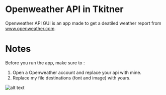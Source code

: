 # Openweather API in Tkitner

Openweather API GUI is an app made to get a deatiled weather report from www.openweather.com.

# Notes

Before you run the app, make sure to : 
1. Open a Openweather account and replace your api with mine.
2. Replace my file destinations (font and image) with yours.

![alt text](https://github.com/nikolakosticc/openweather_api_tkinter/blob/main/images/example.png)
